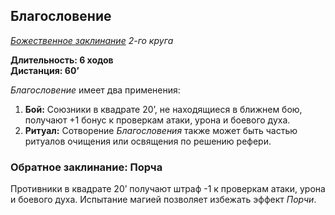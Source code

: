 ## Благословение

*[Божественное заклинание](../divine.md) 2-го круга*

**Длительность: 6 ходов**<br>
**Дистанция: 60’**

*Благословение* имеет два применения:

1. **Бой:** Союзники в квадрате 20’, не находящиеся в ближнем бою, получают +1 бонус к проверкам атаки, урона и боевого духа.
2. **Ритуал:** Сотворение *Благословения* также может быть частью ритуалов очищения или освящения по решению рефери.

### Обратное заклинание: Порча

Противники в квадрате 20’ получают штраф -1 к проверкам атаки, урона и боевого духа. Испытание магией позволяет избежать эффект *Порчи*.